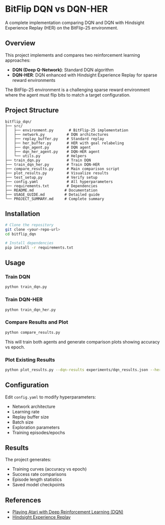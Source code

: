 # BitFlip DQN vs DQN-HER

A complete implementation comparing DQN and DQN with Hindsight Experience Replay (HER) on the BitFlip-25 environment.

## Overview

This project implements and compares two reinforcement learning approaches:
- **DQN (Deep Q-Network)**: Standard DQN algorithm
- **DQN-HER**: DQN enhanced with Hindsight Experience Replay for sparse reward environments

The BitFlip-25 environment is a challenging sparse reward environment where the agent must flip bits to match a target configuration.

## Project Structure

```
bitflip_dqn/
├── src/
│   ├── environment.py       # BitFlip-25 implementation
│   ├── network.py          # DQN architectures
│   ├── replay_buffer.py    # Standard replay
│   ├── her_buffer.py       # HER with goal relabeling
│   ├── dqn_agent.py        # DQN agent
│   ├── dqn_her_agent.py    # DQN-HER agent
│   └── utils.py            # Helpers
├── train_dqn.py            # Train DQN
├── train_dqn_her.py        # Train DQN-HER
├── compare_results.py      # Main comparison script
├── plot_results.py         # Visualize results
├── test_setup.py           # Verify setup
├── config.yaml             # All hyperparameters
├── requirements.txt        # Dependencies
├── README.md              # Documentation
├── USAGE_GUIDE.md         # Detailed guide
└── PROJECT_SUMMARY.md     # Complete summary
```
## Installation

```bash
# Clone the repository
git clone <your-repo-url>
cd bitflip_dqn

# Install dependencies
pip install -r requirements.txt
```

## Usage

### Train DQN

```bash
python train_dqn.py
```

### Train DQN-HER

```bash
python train_dqn_her.py
```

### Compare Results     and Plot

```bash
python compare_results.py
```

This will train both agents and generate comparison plots showing accuracy vs epoch.

### Plot Existing Results

```bash
python plot_results.py --dqn-results experiments/dqn_results.json --her-results experiments/dqn_her_results.json
```

## Configuration

Edit `config.yaml` to modify hyperparameters:
- Network architecture
- Learning rate
- Replay buffer size
- Batch size
- Exploration parameters
- Training episodes/epochs

## Results

The project generates:
- Training curves (accuracy vs epoch)
- Success rate comparisons
- Episode length statistics
- Saved model checkpoints

## References

- [Playing Atari with Deep Reinforcement Learning (DQN)](https://arxiv.org/abs/1312.5602)
- [Hindsight Experience Replay](https://arxiv.org/abs/1707.01495)
